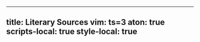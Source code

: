 ---
title: Literary Sources
vim: ts=3
aton: true
scripts-local: true
style-local: true
--

<div id="contents">
<div style="color:white; height:1000px"></div>
</div>

